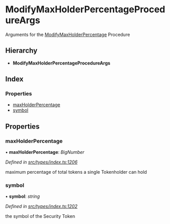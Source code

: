 # ModifyMaxHolderPercentageProcedureArgs

Arguments for the [ModifyMaxHolderPercentage](../enums/_types_index_.proceduretype.md#modifymaxholderpercentage) Procedure

## Hierarchy

* **ModifyMaxHolderPercentageProcedureArgs**

## Index

### Properties

* [maxHolderPercentage](_types_index_.modifymaxholderpercentageprocedureargs.md#maxholderpercentage)
* [symbol](_types_index_.modifymaxholderpercentageprocedureargs.md#symbol)

## Properties

### maxHolderPercentage

• **maxHolderPercentage**: _BigNumber_

_Defined in_ [_src/types/index.ts:1206_](https://github.com/PolymathNetwork/polymath-sdk/blob/550676f/src/types/index.ts#L1206)

maximum percentage of total tokens a single Tokenholder can hold

### symbol

• **symbol**: _string_

_Defined in_ [_src/types/index.ts:1202_](https://github.com/PolymathNetwork/polymath-sdk/blob/550676f/src/types/index.ts#L1202)

the symbol of the Security Token

